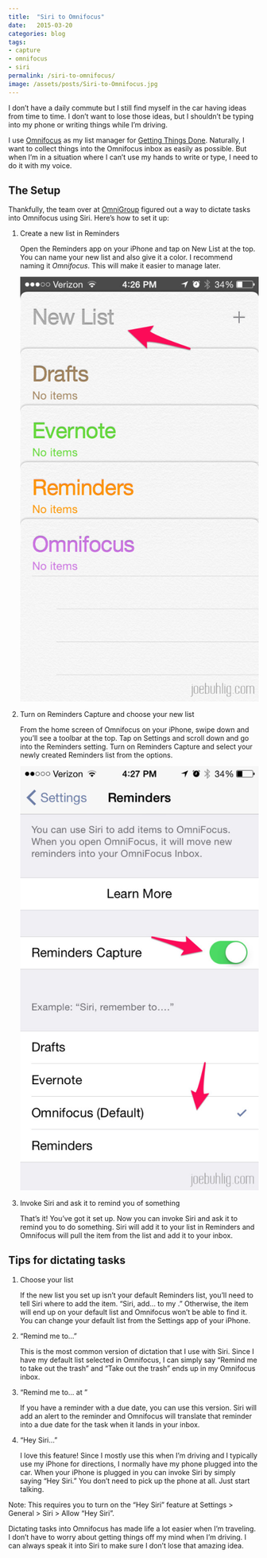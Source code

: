 ```yaml
---
title:  "Siri to Omnifocus"
date:   2015-03-20
categories: blog
tags:
- capture
- omnifocus
- siri
permalink: /siri-to-omnifocus/
image: /assets/posts/Siri-to-Omnifocus.jpg
---
```


I don’t have a daily commute but I still find myself in the car having ideas from time to time. I don’t want to lose those ideas, but I shouldn’t be typing into my phone or writing things while I’m driving.

<!--more-->

I use [Omnifocus](http://joebuhlig.com/omnifocus-setup-workflow/) as my list manager for [Getting Things Done](http://joebuhlig.com/getting-things-done-introduction/). Naturally, I want to collect things into the Omnifocus inbox as easily as possible. But when I’m in a situation where I can’t use my hands to write or type, I need to do it with my voice.

## The Setup

Thankfully, the team over at [OmniGroup](http://www.omnigroup.com) figured out a way to dictate tasks into Omnifocus using Siri. Here’s how to set it up:

1.  Create a new list in Reminders

    Open the Reminders app on your iPhone and tap on New List at the top. You can name your new list and also give it a color. I recommend naming it _Omnifocus_. This will make it easier to manage later.

    <img class="center-image post-image-small" src="/assets/posts_extra/NewRemindersList.jpg" />

2.  Turn on Reminders Capture and choose your new list

    From the home screen of Omnifocus on your iPhone, swipe down and you’ll see a toolbar at the top. Tap on Settings and scroll down and go into the Reminders setting. Turn on Reminders Capture and select your newly created Reminders list from the options.

    <img class="center-image post-image-small" src="/assets/posts_extra/RemindersCapture.jpg" />
    
3.  Invoke Siri and ask it to remind you of something

    That’s it! You’ve got it set up. Now you can invoke Siri and ask it to remind you to do something. Siri will add it to your list in Reminders and Omnifocus will pull the item from the list and add it to your inbox.

## Tips for dictating tasks

1.  Choose your list

    If the new list you set up isn’t your default Reminders list, you’ll need to tell Siri where to add the item. “Siri, add… to my <yourlist>.” Otherwise, the item will end up on your default list and Omnifocus won’t be able to find it. You can change your default list from the Settings app of your iPhone.</yourlist>

2.  “Remind me to…”

    This is the most common version of dictation that I use with Siri. Since I have my default list selected in Omnifocus, I can simply say “Remind me to take out the trash” and “Take out the trash” ends up in my Omnifocus inbox.

3.  “Remind me to… at <date time="">”</date>

    If you have a reminder with a due date, you can use this version. Siri will add an alert to the reminder and Omnifocus will translate that reminder into a due date for the task when it lands in your inbox.

4.  “Hey Siri…”

    I love this feature! Since I mostly use this when I’m driving and I typically use my iPhone for directions, I normally have my phone plugged into the car. When your iPhone is plugged in you can invoke Siri by simply saying “Hey Siri.” You don’t need to pick up the phone at all. Just start talking.

Note: This requires you to turn on the “Hey Siri” feature at Settings > General > Siri > Allow “Hey Siri”.

Dictating tasks into Omnifocus has made life a lot easier when I’m traveling. I don’t have to worry about getting things off my mind when I’m driving. I can always speak it into Siri to make sure I don’t lose that amazing idea.